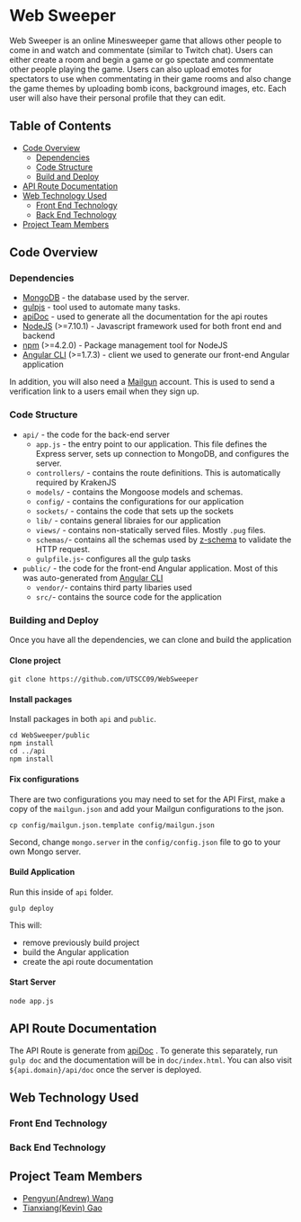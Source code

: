 
# Web Sweeper

Web Sweeper is an online Minesweeper game that allows other people to come in and watch and commentate (similar to Twitch chat). Users can either create a room and begin a game or go spectate and commentate other people playing the game. Users can also upload emotes for spectators to use when commentating in their game rooms and also change the game themes by uploading bomb icons, background images, etc. Each user will also have their personal profile that they can edit.

## Table of Contents
- [Code Overview](#code-overview)
   - [Dependencies](#dependencies)
   - [Code Structure](#code-structure)
   - [Build and Deploy](#build-and-deploy)
- [API Route Documentation](#api-route-documentation)
- [Web Technology Used](#web-technology-used)
  - [Front End Technology](#front-end-technology)
  - [Back End Technology](#back-end-technology)
- [Project Team Members](#project-team-members)

## Code Overview

### Dependencies

- [MongoDB](https://www.mongodb.com/) - the database used by the server.
- [gulpjs](https://gulpjs.com/) - tool used to automate many tasks.
- [apiDoc](http://apidocjs.com/) - used to generate all the documentation for the api routes
- [NodeJS](https://nodejs.org) (>=7.10.1) - Javascript framework used for both front end and backend
- [npm](https://www.npmjs.com/) (>=4.2.0) - Package management tool for NodeJS
- [Angular CLI](https://cli.angular.io/) (>=1.7.3) - client we used to generate our front-end Angular application

In addition, you will also need a [Mailgun](https://www.mailgun.com/) account. This is used to send a verification link to a users email when they sign up.

### Code Structure

 - `api/`  - the code for the back-end server
   - `app.js` - the entry point to our application. This file defines the Express server, sets up connection to MongoDB, and configures the server.
   - `controllers/` - contains the route definitions. This is automatically required by KrakenJS
   - `models/` - contains the Mongoose models and schemas.
   - `config/` - contains the configurations for our application
   - `sockets/` - contains the code that sets up the sockets
   - `lib/` - contains general libraies for our application
   - `views/` - contains non-statically served files. Mostly `.pug` files.
   - `schemas/`- contains all the schemas used by [z-schema](https://github.com/zaggino/z-schema) to validate the HTTP request.
   - `gulpfile.js`- configures all the gulp tasks
 - `public/` - the code for the front-end Angular application. Most of this was auto-generated from [Angular CLI](https://cli.angular.io/)
   - `vendor/`- contains third party libaries used
   - `src/`- contains the source code for the application

### Building and Deploy

Once you have all the dependencies, we can clone and build the application

#### Clone project

```
git clone https://github.com/UTSCC09/WebSweeper
```

#### Install packages

Install packages in both `api` and `public`.

```
cd WebSweeper/public
npm install
cd ../api
npm install
```
#### Fix configurations
There are two configurations you may need to set for the API
First, make a copy of the `mailgun.json` and add your Mailgun configurations to the json.
```
cp config/mailgun.json.template config/mailgun.json
```
Second, change `mongo.server` in the `config/config.json` file to go to your own Mongo server.

#### Build Application

Run this inside of `api` folder.

```
gulp deploy
```

This will:
   - remove previously build project
   - build the Angular application
   - create the api route documentation

#### Start Server

```
node app.js
```

## API Route Documentation
The API Route is generate from [apiDoc](http://apidocjs.com/) . To generate this separately,  run `gulp doc` and the documentation will be in `doc/index.html`.
You can also visit `${api.domain}/api/doc` once the server is deployed.
## Web Technology Used

### Front End Technology

### Back End Technology


## Project Team Members
* [Pengyun(Andrew) Wang](https://github.com/A-Kun)
* [Tianxiang(Kevin) Gao](https://github.com/Mystaken)